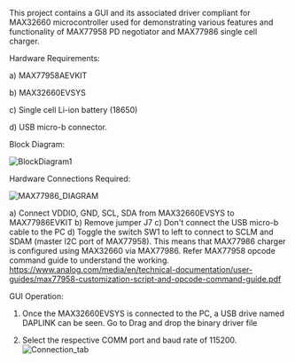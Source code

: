 This project contains a GUI and its associated driver compliant for MAX32660 microcontroller used for demonstrating various features and functionality of MAX77958 PD negotiator and MAX77986 single cell charger.

Hardware Requirements: 

a) MAX77958AEVKIT

b) MAX32660EVSYS

c) Single cell Li-ion battery (18650)

d) USB micro-b connector.

Block Diagram: 

![BlockDiagram1](https://github.com/user-attachments/assets/5fb63d4f-b7c9-4fa4-b469-2c377c283061)

Hardware Connections Required:

![MAX77986_DIAGRAM](https://github.com/user-attachments/assets/0e3fce38-fcb8-4798-8a76-902c5f1b6115)

a) Connect VDDIO, GND, SCL, SDA from MAX32660EVSYS to  MAX77986EVKIT
b) Remove jumper J7
c) Don't connect the USB micro-b cable to the PC
d) Toggle the switch SW1 to left to connect to SCLM and SDAM (master I2C port of MAX77958). This means that MAX77986 charger is configured using MAX32660 via MAX77986.
   Refer MAX77958 opcode command guide to understand the working.
   https://www.analog.com/media/en/technical-documentation/user-guides/max77958-customization-script-and-opcode-command-guide.pdf

GUI Operation:
1) Once the MAX32660EVSYS is connected to the PC, a USB drive named DAPLINK can be seen.
   Go to  Drag and drop the binary driver file 

3) Select the respective COMM port and baud rate of 115200.
  ![Connection_tab](https://github.com/user-attachments/assets/a4fbd1e2-70f8-4ce7-b7ba-516583e7c312)



   







